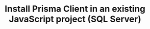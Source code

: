 ---
title: 'Install Prisma Client in an existing JavaScript project (SQL Server)'
sidebar_label: 'Install Prisma Client'
metaTitle: 'Install Prisma Client in your existing project using JavaScript and SQL Server'
metaDescription: 'Install and generate Prisma Client in your existing JavaScript and SQL Server project'
langSwitcher: ['typescript', 'node']
dbSwitcher: ['postgresql', 'mysql', 'sqlserver', 'planetscale', 'cockroachdb']
hide_table_of_contents: true
sidebar_class_name: hidden-sidebar
pagination_prev: getting-started/setup-prisma/add-to-existing-project/relational-databases/baseline-your-database-node-sqlserver
pagination_next: getting-started/setup-prisma/add-to-existing-project/relational-databases/querying-the-database-node-sqlserver
slugSwitch: /getting-started/setup-prisma/add-to-existing-project/relational-databases/install-prisma-client-
---